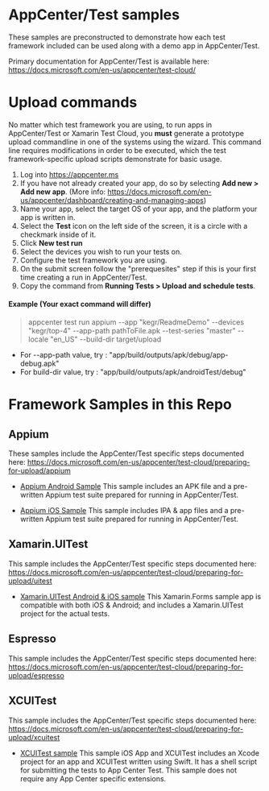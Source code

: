 # AppCenter/Test samples
These samples are preconstructed to demonstrate how each test framework included can be used along with a demo app in AppCenter/Test.

Primary documentation for AppCenter/Test is available here: https://docs.microsoft.com/en-us/appcenter/test-cloud/


# Upload commands
No matter which test framework you are using, to run apps in AppCenter/Test or Xamarin Test Cloud, you **must** generate a prototype upload commandline in one of the systems using the wizard. This command line requires modifications in order to be executed, which the test framework-specific upload scripts demonstrate for basic usage. 

1. Log into https://appcenter.ms
2. If you have not already created your app, do so by selecting **Add new > Add new app**. (More info: https://docs.microsoft.com/en-us/appcenter/dashboard/creating-and-managing-apps)
3. Name your app, select the target OS of your app, and the platform your app is written in. 
4. Select the **Test** icon on the left side of the screen, it is a circle with a checkmark inside of it.
5. Click **New test run**
6. Select the devices you wish to run your tests on.
7. Configure the test framework you are using.
8. On the submit screen follow the "prerequesites" step if this is your first time creating a run in AppCenter/Test. 
9. Copy the command from **Running Tests > Upload and schedule tests**. 

#### Example (Your exact command will differ)
> appcenter test run appium --app "kegr/ReadmeDemo" --devices "kegr/top-4" --app-path pathToFile.apk  --test-series "master" --locale "en_US" --build-dir target/upload

- For --app-path value, try : "app/build/outputs/apk/debug/app-debug.apk"
- For build-dir value, try : "app/build/outputs/apk/androidTest/debug"

# Framework Samples in this Repo
## Appium
These samples include the AppCenter/Test specific steps documented here: https://docs.microsoft.com/en-us/appcenter/test-cloud/preparing-for-upload/appium

- [Appium Android Sample](Appium/Android) This sample includes an APK file and a pre-written Appium test suite prepared for running in AppCenter/Test. 

- [Appium iOS Sample](Appium/iOS) This sample includes IPA & app files and a pre-written Appium test suite prepared for running in AppCenter/Test.

## Xamarin.UITest
This sample includes the AppCenter/Test specific steps documented here: https://docs.microsoft.com/en-us/appcenter/test-cloud/preparing-for-upload/uitest

- [Xamarin.UITest Android & iOS sample](Xamarin.UITest/UITestDemo) This Xamarin.Forms sample app is compatible with both iOS & Android; and includes a Xamarin.UITest project for the actual tests. 


## Espresso
This sample includes the AppCenter/Test specific steps documented here: https://docs.microsoft.com/en-us/appcenter/test-cloud/preparing-for-upload/espresso

## XCUITest 
This sample includes the AppCenter/Test specific steps documented here: https://docs.microsoft.com/en-us/appcenter/test-cloud/preparing-for-upload/xcuitest

- [XCUITest sample](XCUITest/Buttons) This sample iOS App and XCUITest includes an Xcode project for an app and XCUITest written using Swift. It has a shell script for submitting the tests to App Center Test. This sample does not require any App Center specific extensions.

